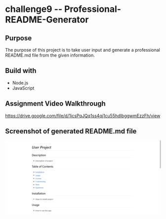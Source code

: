 # challenge9 -- Professional-README-Generator

## Purpose
The purpose of this project is to take user input and generate a professional README.md file from the given information.

## Build with
* Node.js
* JavaScript

## Assignment Video Walkthrough
https://drive.google.com/file/d/1icsPqJQq1ss4qj1cu55hdIbggwmEzzFh/view

## Screenshot of generated README.md file
![Generated README example](../assets/topscreen.png)
